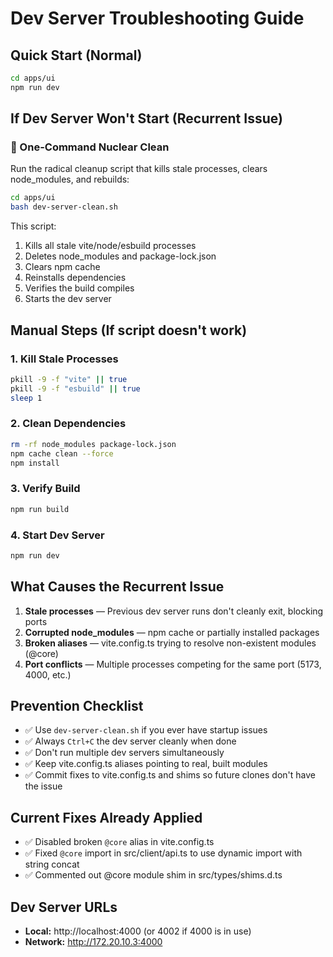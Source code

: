# Dev Server Troubleshooting Guide

## Quick Start (Normal)
```bash
cd apps/ui
npm run dev
```

## If Dev Server Won't Start (Recurrent Issue)

### 🧹 One-Command Nuclear Clean
Run the radical cleanup script that kills stale processes, clears node_modules, and rebuilds:

```bash
cd apps/ui
bash dev-server-clean.sh
```

This script:
1. Kills all stale vite/node/esbuild processes
2. Deletes node_modules and package-lock.json
3. Clears npm cache
4. Reinstalls dependencies
5. Verifies the build compiles
6. Starts the dev server

## Manual Steps (If script doesn't work)

### 1. Kill Stale Processes
```bash
pkill -9 -f "vite" || true
pkill -9 -f "esbuild" || true
sleep 1
```

### 2. Clean Dependencies
```bash
rm -rf node_modules package-lock.json
npm cache clean --force
npm install
```

### 3. Verify Build
```bash
npm run build
```

### 4. Start Dev Server
```bash
npm run dev
```

## What Causes the Recurrent Issue

1. **Stale processes** — Previous dev server runs don't cleanly exit, blocking ports
2. **Corrupted node_modules** — npm cache or partially installed packages
3. **Broken aliases** — vite.config.ts trying to resolve non-existent modules (@core)
4. **Port conflicts** — Multiple processes competing for the same port (5173, 4000, etc.)

## Prevention Checklist

- ✅ Use `dev-server-clean.sh` if you ever have startup issues
- ✅ Always `Ctrl+C` the dev server cleanly when done
- ✅ Don't run multiple dev servers simultaneously
- ✅ Keep vite.config.ts aliases pointing to real, built modules
- ✅ Commit fixes to vite.config.ts and shims so future clones don't have the issue

## Current Fixes Already Applied

- ✅ Disabled broken `@core` alias in vite.config.ts
- ✅ Fixed `@core` import in src/client/api.ts to use dynamic import with string concat
- ✅ Commented out @core module shim in src/types/shims.d.ts

## Dev Server URLs

- **Local:** http://localhost:4000 (or 4002 if 4000 is in use)
- **Network:** http://172.20.10.3:4000

